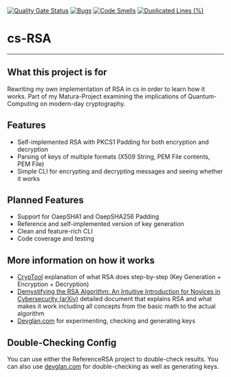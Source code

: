 [![Quality Gate Status](https://sonarcloud.io/api/project_badges/measure?project=cwhde_cs-RSA&metric=alert_status&token=ae26b67b1b638753901b092262914a82990865bc)](https://sonarcloud.io/summary/new_code?id=cwhde_cs-RSA) [![Bugs](https://sonarcloud.io/api/project_badges/measure?project=cwhde_cs-RSA&metric=bugs&token=ae26b67b1b638753901b092262914a82990865bc)](https://sonarcloud.io/summary/new_code?id=cwhde_cs-RSA) [![Code Smells](https://sonarcloud.io/api/project_badges/measure?project=cwhde_cs-RSA&metric=code_smells&token=ae26b67b1b638753901b092262914a82990865bc)](https://sonarcloud.io/summary/new_code?id=cwhde_cs-RSA) [![Duplicated Lines (%)](https://sonarcloud.io/api/project_badges/measure?project=cwhde_cs-RSA&metric=duplicated_lines_density&token=ae26b67b1b638753901b092262914a82990865bc)](https://sonarcloud.io/summary/new_code?id=cwhde_cs-RSA)
# cs-RSA
***
## What this project is for
Rewriting my own implementation of RSA in cs in order to learn how it works.
Part of my Matura-Project examining the implications of Quantum-Computing on modern-day cryptography.

## Features
* Self-implemented RSA with PKCS1 Padding for both encryption and decryption
* Parsing of keys of multiple formats (X509 String, PEM File contents, PEM File)
* Simple CLI for encrypting and decrypting messages and seeing whether it works

## Planned Features
* Support for OaepSHA1 and OaepSHA256 Padding
* Reference and self-implemented version of key generation
* Clean and feature-rich CLI
* Code coverage and testing

## More information on how it works
* [CrypTool](https://www.cryptool.org/en/cto/rsa-step-by-step/) explanation of what RSA does step-by-step (Key Generation + Encryption + Decryption)
* [Demystifying the RSA Algorithm: An Intuitive Introduction for Novices in Cybersecurity (arXiv)](https://arxiv.org/abs/2308.02785) detailed document that explains RSA and what makes it work including all concepts from the  basic math to the actual algorithm
* [Devglan.com](https://www.devglan.com/online-tools/rsa-encryption-decryption) for experimenting, checking and generating keys

## Double-Checking Config
You can use either the ReferenceRSA project to double-check results.
You can also use [devglan.com](https://www.devglan.com/online-tools/rsa-encryption-decryption) for double-checking as well as generating keys.